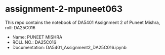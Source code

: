 # assignment-2-mpuneet063
This repo contains the notebook of DA5401 Assignment 2 of Puneet Mishra, roll: DA25C016
* Name: PUNEET MISHRA
* ROLL NO.: DA25C016
* Documentation: DA5401_Assignment2_DA25C016.ipynb
